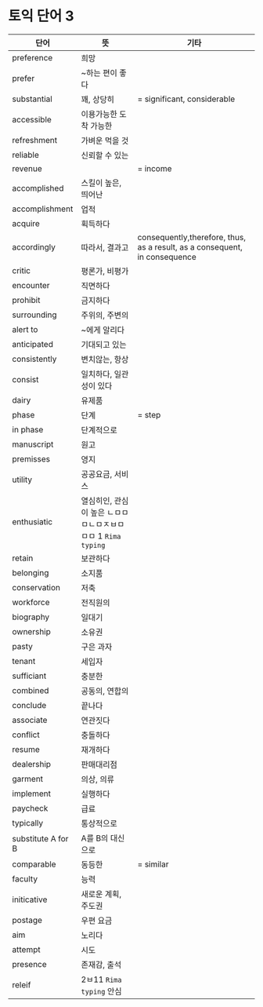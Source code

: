 # 토익 단어 3

| 단어 | 뜻 | 기타|
| -- | -- | -- |
| preference | 희망 | 
| prefer | ~하는 편이 좋다 |
| substantial | 꽤, 상당히 | = significant, considerable |
| accessible | 이용가능한 도착 가능한 |
| refreshment | 가벼운 먹을 것 |
| reliable | 신뢰할 수 있는 |
| revenue | | = income |
| accomplished | 스킬이 높은, 띄어난 |
| accomplishment | 업적 |
| acquire | 획득하다 |
| accordingly | 따라서, 결과고 | consequently,therefore, thus, as a result, as a consequent, in consequence | 
| critic | 평론가, 비평가 |
| encounter | 직면하다 |
| prohibit | 금지하다 |
| surrounding | 주위의, 주변의 |
| alert to | ~에게 알리다 |
| anticipated | 기대되고 있는 |
| consistently | 변치않는, 항상 |
| consist | 일치하다, 일관성이 있다 |
| dairy | 유제품 |
| phase | 단계 | = step |
| in phase | 단계적으로 |
| manuscript | 원고 |
| premisses | 영지 |
| utility | 공공요금, 서비스 |
| enthusiatic | 열심히인, 관심이 높은 ㄴㅁㅁㅁㄴㅁㅈㅂㅁㅁㅁ 1 `Rima typing` |
| retain | 보관하다 |
| belonging | 소지품 |
| conservation | 저축 |
| workforce | 전직원의 |
| biography | 일대기 |
| ownership | 소유권 |
| pasty |  구은 과자 |
| tenant | 세입자 |
| sufficiant | 충분한 |
| combined | 공동의, 연합의 |
| conclude | 끝나다 |
| associate |연관짓다 |
| conflict | 충돌하다 |
| resume | 재개하다 |
| dealership | 판매대리점 |
| garment | 의상, 의류 |
| implement | 실행하다 |
| paycheck | 급료 |
| typically | 통상적으로 |
| substitute A for B | A를 B의 대신으로 |
| comparable | 동등한| = similar |
| faculty | 능력|
| initicative | 새로운 계획, 주도권 |
| postage | 우편 요금 |
| aim | 노리다 |
| attempt | 시도 |
| presence | 존재감, 출석 |
| releif |2ㅂ11 `Rima typing` 안심 |
